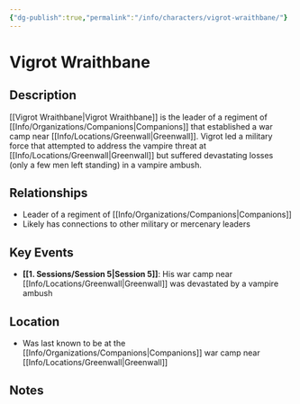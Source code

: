 ```yaml
---
{"dg-publish":true,"permalink":"/info/characters/vigrot-wraithbane/"}
---
```


# Vigrot Wraithbane

## Description
[[Vigrot Wraithbane\|Vigrot Wraithbane]] is the leader of a regiment of [[Info/Organizations/Companions\|Companions]] that established a war camp near [[Info/Locations/Greenwall\|Greenwall]].
	Vigrot led a military force that attempted to address the vampire threat at [[Info/Locations/Greenwall\|Greenwall]] but suffered devastating losses (only a few men left standing) in a vampire ambush.

## Relationships
- Leader of a regiment of [[Info/Organizations/Companions\|Companions]]
- Likely has connections to other military or mercenary leaders

## Key Events
- **[[1. Sessions/Session 5\|Session 5]]**: His war camp near [[Info/Locations/Greenwall\|Greenwall]] was devastated by a vampire ambush

## Location
- Was last known to be at the [[Info/Organizations/Companions\|Companions]] war camp near [[Info/Locations/Greenwall\|Greenwall]]

## Notes